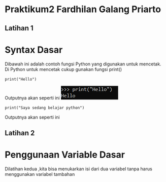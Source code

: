 # Praktikum2 Fardhilan Galang Priarto 
## Latihan 1
# Syntax Dasar
Dibawah ini adalah contoh fungsi Python yang digunakan untuk mencetak. Di Python untuk mencetak cukup gunakan fungsi print()
```
print("Hello")
```
Outputnya akan seperti ini
![gambar1](img/Fardhilan1.png)

```
print("Saya sedang belajar python")
```
Outputnya akan seperti ini

## Latihan 2
# Penggunaan Variable Dasar
Dilatihan kedua ,kita bisa menukarkan isi dari dua variabel tanpa harus menggunakan variabel tambahan
